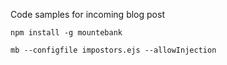 Code samples for incoming blog post

``
npm install -g mountebank
``

``
mb --configfile impostors.ejs --allowInjection
``